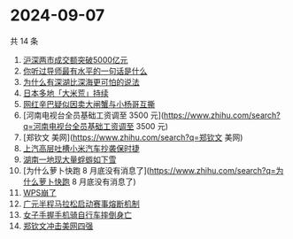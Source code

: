 # 2024-09-07

共 14 条

<!-- BEGIN ZHIHUSEARCH -->
<!-- 最后更新时间 Sat Sep 07 2024 15:10:45 GMT+0800 (China Standard Time) -->
1. [沪深两市成交额突破5000亿元](https://www.zhihu.com/search?q=沪深两市成交额突破5000亿元)
1. [你听过导师最有水平的一句话是什么](https://www.zhihu.com/search?q=你听过导师最有水平的一句话是什么)
1. [为什么有深湖比深海更可怕的说法](https://www.zhihu.com/search?q=为什么有深湖比深海更可怕的说法)
1. [日本多地「大米荒」持续](https://www.zhihu.com/search?q=日本多地「大米荒」持续)
1. [网红辛巴疑似因卖大闸蟹与小杨哥互撕](https://www.zhihu.com/search?q=网红辛巴疑似因卖大闸蟹与小杨哥互撕)
1. [河南电视台全员基础工资调至 3500 元](https://www.zhihu.com/search?q=河南电视台全员基础工资调至 3500 元)
1. [郑钦文 美网](https://www.zhihu.com/search?q=郑钦文 美网)
1. [上汽高层吐槽小米汽车抄袭保时捷](https://www.zhihu.com/search?q=上汽高层吐槽小米汽车抄袭保时捷)
1. [湖南一地现大量蜉蝣如下雪](https://www.zhihu.com/search?q=湖南一地现大量蜉蝣如下雪)
1. [为什么萝卜快跑 8 月底没有消息了](https://www.zhihu.com/search?q=为什么萝卜快跑 8 月底没有消息了)
1. [WPS崩了](https://www.zhihu.com/search?q=WPS崩了)
1. [广元半程马拉松启动赛事熔断机制](https://www.zhihu.com/search?q=广元半程马拉松启动赛事熔断机制)
1. [女子手握手机骑自行车摔倒身亡](https://www.zhihu.com/search?q=女子手握手机骑自行车摔倒身亡)
1. [郑钦文冲击美网四强](https://www.zhihu.com/search?q=郑钦文冲击美网四强)
<!-- END ZHIHUSEARCH -->
